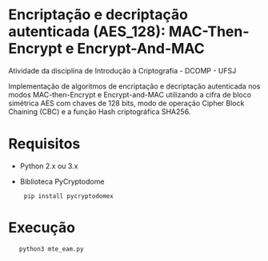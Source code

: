 # Encriptação e decriptação autenticada (AES_128): MAC-Then-Encrypt e Encrypt-And-MAC
Atividade da disciplina de Introdução à Criptografia - DCOMP - UFSJ

 Implementação de algoritmos de encriptação e decriptação autenticada nos modos MAC-then-Encrypt e Encrypt-and-MAC utilizando a cifra de bloco simétrica AES com chaves de 128 bits, modo de operação Cipher Block Chaining (CBC) e a função Hash criptográfica SHA256.
 
 # Requisitos
 
- Python 2.x ou 3.x
 
- Biblioteca PyCryptodome
 
       pip install pycryptodomex
       
 # Execução
 
       python3 mte_eam.py  
